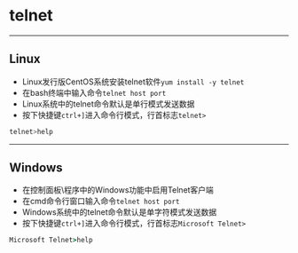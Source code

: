 # telnet




---
## Linux

- Linux发行版CentOS系统安装telnet软件`yum install -y telnet`
- 在bash终端中输入命令`telnet host port`
- Linux系统中的telnet命令默认是单行模式发送数据
- 按下快捷键`ctrl+]`进入命令行模式，行首标志`telnet>`

```sh
telnet>help
```



---
## Windows

- 在控制面板\程序中的Windows功能中启用Telnet客户端
- 在cmd命令行窗口输入命令`telnet host port`
- Windows系统中的telnet命令默认是单字符模式发送数据
- 按下快捷键`ctrl+]`进入命令行模式，行首标志`Microsoft Telnet>`

```bat
Microsoft Telnet>help

```




